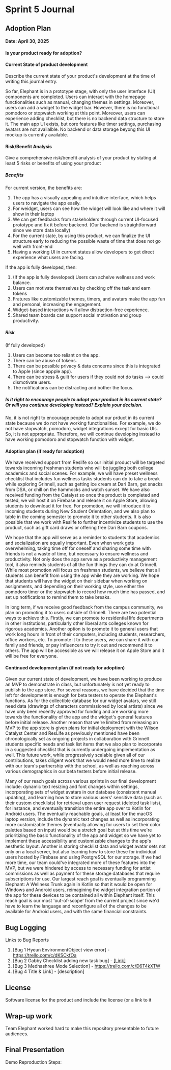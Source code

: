 # Sprint 5 Journal

## Adoption Plan
#### Date: April 30, 2025
#### Is your product ready for adoption?

#### Current State of product development
Describe the current state of your product's development at the time of writing this journal entry.

So far, Elephant is in a prototype stage, with only the user interface (UI) components are completed. Users can interact with the homepage functionalities such as manual, changing themes in settings. Moreover, users can add a widget to the widget bar. However, there is no functional pomodoro or stopwatch working at this point. Moreover, users can experience adding checklist, but there is no backend data structure to store it. The main app UI exists, but core features like timer settings, purchasing avatars are not availalble. No backend or data storage beyong this UI mockup is currently available.


#### Risk/Benefit Analysis
Give a comprehensive risk/benefit analysis of your product by stating at least 5 risks or benefits of using your product

##### Benefits
For current version, the benefits are:
1. The app has a visually appealing and intuitive interface, which helps users to navigate the app easily.
2. For weidget, users can see how the widget will look like and where it will show in their laptop
3. We can get feedbacks from stakeholders through current UI-focused prototype and fix it before backend. (Our backend is straightforward since we store data locally)
4. For the current state, by using this product, we can finalize the UI structure early to reducing the possible waste of time that does not go well with front-end
5. Having a working UI in current states allow developers to get direct experience what users are facing.

If the app is fully developed, then:
1. (If the app is fully developed) Users can acheive wellness and work balance.
2. Users can motivate themselves by checking off the task and earn tokens
3. Fratures like customizable themes, timers, and avatars make the app fun and personal, increasing the engagement.
4. Widget-based interactions will allow distraction-free experience.
5. Shared team boards can support social motivation and group productivity.


##### Risk
(If fully developed)
1. Users can become too  reliant on the app.
2. There can be abuse of tokens.
3. There can be possible privacy & data concerns since this is integrated to Apple (since appple app).
4. There can be stress & guilt for users if they could not do tasks --> could dismotivate users.
5. The notifications can be distracting and bother the focus.

##### Is it right to encourage people to adopt your product in its current state? Or will you continue developing instead? Explain your decision.
No, it is not right to encourage people to adopt our prduct in its current state because we do not have working functionalities. For example, we do not have stopwatch, pomodoro, widget integrations except for basic UIs. So, it is not appropriate. Therefore, we will continue developing instead to have working pomodoro and stopwatch function with widget.

#### Adoption plan (if ready for adoption)

We have received support from Reslife so our initial product will be targeted towards incoming freshman students who will be juggling both college academics and social scenes. For example, we will have preset wellness checklist that includes fun wellness tasks students can do to take a break while exploring Grinnell, such as getting ice cream at Dari Barn, get snacks from DSA, or chill on the hammocks and watch sunset. We have also received funding from the Catalyst so once the product is completed and tested, we will host it on Firebase and release it on Apple Store, allowing students to download it for free. For promotion, we will introduce it to incoming students during New Student Orientation, and we also plan to table in the coming semester to promote it to other students. It is also possible that we work with Reslife to further incentivize students to use the product, such as gift card draws or offering free Dari Barn coupons.

We hope that the app will serve as a reminder to students that academics and socialization are equally important. Even when work gets overwhelming, taking time off for oneself and sharing some time with friends is not a waste of time, but necessary to ensure wellness and productivity. Not only does the app serve as a productivity management tool, it also reminds students of all the fun things they can do at Grinnell. While most promotion will focus on freshman students, we believe that all students can benefit from using the app while they are working. We hope that students will have the widget on their sidebar when working on assignments, and depending on their working style, use either the pomodoro timer or the stopwatch to record how much time has passed, and set up notifications to remind them to take breaks.

In long term, if we receive good feedback from the campus community, we plan on promoting it to users outside of Grinnell. There are two potential ways to achieve this. Firstly, we can promote to residential life departments in other institutions, particularly other liberal arts colleges known for rigorous academics. Another option is to promote it to general users that work long hours in front of their computers, including students, researchers, office workers, etc. To promote it to these users, we can share it with our family and friends, or pay influencers to try it out and recommend it to others. The app will be accessible as we will release it on Apple Store and it will be free for everyone.

#### Continued development plan (if not ready for adoption)

Given our current state of development, we have been working to produce an MVP to demonstrate in class, but unfortunately is not yet ready to publish to the app store. For several reasons, we have decided that the time left for development is enough for beta testers to operate the Elephant's functions. As for the collectible database for our widget avatars, we still need data (drawings of characters commissioned by local artists) since we have only been recently approved for funding and are working more towards the functionality of the app and the widget's general features before initial release. Another reason that we're limited from releasing an MVP to the app store is given plans for initial deployment with the Wilson Catalyst Center and ResLife as previously mentioned have been chronologically set as ongoing projects in collaboration with Grinnell students specific needs and task list items that we also plan to incorporate in a suggested checklist that is currently undergoing implementation as well. This future work, while progressively scalable given all of our contributions, takes diligent work that we would need more time to realize with our team's partnership with the school, as well as reaching across various demographics in our beta testers before initial release. 

Many of our reach goals across various sprints in our final development include: dynamic text resizing and font changes within settings, incorporating sets of widget avatars in our database (consistent manual updating), and learning how to store various users' sensitive data (such as their custom checklists) for retrieval upon user request (deleted task lists), for instance, and eventually transition the entire app over to Kotlin for Android users. The eventually reachable goals, at least for the macOS laptop version, include the dynamic text changes as well as incorporating more customizable themes (eventually allowing for users to set their color palettes based on input) would be a stretch goal but at this time we're prioritizing the basic functionality of the app and widget so we have yet to implement these accessibility and customizable changes to the app's aesthetic layout. Another is storing checklist data and widget avatar sets not only on a local server, but also learning how to store these for individual users hosted by Firebase and using PostgreSQL for our storage. If we had more time, our team could've integrated more of these features into the MVP, but we were hindered by access to necessary funding for artist commissions as well as payment for these storage databases that require subscriptions for use. Our largest reach goal is eventually programming Elephant: A Wellness Trunk again in Kotlin so that it would be open for Windows and Android users, reimagining the widget integration portion of the app for these devices to be contained all within Elephant itself. This reach goal is our most 'out-of-scope' from the current project since we'd have to learn the language and reconfigure all of the changes to be available for Android users, and with the same financial constraints.

## Bug Logging
Links to Bug Reports
  1. [Bug 1 Hyeun EnvironmentObject view error] - https://trello.com/c/dKSCkfOa
  3. [Bug 2 Gabby Checklist adding new task bug] - [[Link]](https://trello.com/c/wxcFwKiB)
  4. [Bug 3 Medhashree Mode Selection] - https://trello.com/c/D6T4kXTW
  5. [Bug 4 Title & Link] - [description]
     
## License
Software license for the product and include the license (or a link to it

## Wrap-up work
Team Elephant worked hard to make this repository presentable to future audiences. 

## Final Presentation
Demo Reproduction Steps:
